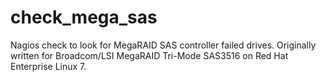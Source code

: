 # check_mega_sas
Nagios check to look for MegaRAID SAS controller failed drives.
Originally written for Broadcom/LSI MegaRAID Tri-Mode SAS3516 on Red Hat Enterprise Linux 7.
